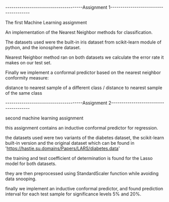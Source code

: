 --------------------------------------Assignment 1--------------------------------------

 The first Machine Learning assignment

An implementation of the Nearest Neighbor methods for classification.

The datasets used were the built-in iris dataset from scikit-learn module of python, and the ionosphere dataset.

Nearest Neighbor method ran on both datasets we calculate the error rate it makes on our test set.

Finally we implement a conformal predictor based on the nearest neighbor conformity measure:

distance to nearest sample of a different class / distance to nearest sample of the same class

--------------------------------------Assignment 2--------------------------------------

 second machine learning assignment

this assignment contains an inductive conformal predictor for regression.

the datasets used were two variants of the diabetes dataset, the scikit-learn built-in version and the original dataset which can be found in 'https://hastie.su.domains/Papers/LARS/diabetes.data'

the training and test coefficient of determination is found for the Lasso model for both datasets.

they are then preprocessed using StandardScaler function while avoiding data snooping.

finally we implement an inductive conformal predictor, and found prediction interval for each test sample for significance levels 5% and 20%.
